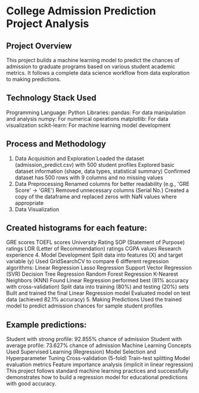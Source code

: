 # College Admission Prediction Project Analysis
## Project Overview
This project builds a machine learning model to predict the chances of admission to graduate programs based on various student academic metrics. It follows a complete data science workflow from data exploration to making predictions.

## Technology Stack Used
Programming Language: Python
Libraries:
pandas: For data manipulation and analysis
numpy: For numerical operations
matplotlib: For data visualization
scikit-learn: For machine learning model development

## Process and Methodology
1. Data Acquisition and Exploration
Loaded the dataset (admission_predict.csv) with 500 student profiles
Explored basic dataset information (shape, data types, statistical summary)
Confirmed dataset has 500 rows with 9 columns and no missing values
2. Data Preprocessing
Renamed columns for better readability (e.g., 'GRE Score' → 'GRE')
Removed unnecessary columns (Serial No.)
Created a copy of the dataframe and replaced zeros with NaN values where appropriate
3. Data Visualization

## Created histograms for each feature:
GRE scores
TOEFL scores
University Rating
SOP (Statement of Purpose) ratings
LOR (Letter of Recommendation) ratings
CGPA values
Research experience
4. Model Development
Split data into features (X) and target variable (y)
Used GridSearchCV to compare 6 different regression algorithms:
Linear Regression
Lasso Regression
Support Vector Regression (SVR)
Decision Tree Regression
Random Forest Regression
K-Nearest Neighbors (KNN)
Found Linear Regression performed best (81% accuracy with cross-validation)
Split data into training (80%) and testing (20%) sets
Built and trained the final Linear Regression model
Evaluated model on test data (achieved 82.1% accuracy)
5. Making Predictions
Used the trained model to predict admission chances for sample student profiles

## Example predictions:
Student with strong profile: 92.855% chance of admission
Student with average profile: 73.627% chance of admission
Machine Learning Concepts Used
Supervised Learning (Regression)
Model Selection and Hyperparameter Tuning
Cross-validation (5-fold)
Train-test splitting
Model evaluation metrics
Feature importance analysis (implicit in linear regression)
This project follows standard machine learning practices and successfully demonstrates how to build a regression model for educational predictions with good accuracy.
